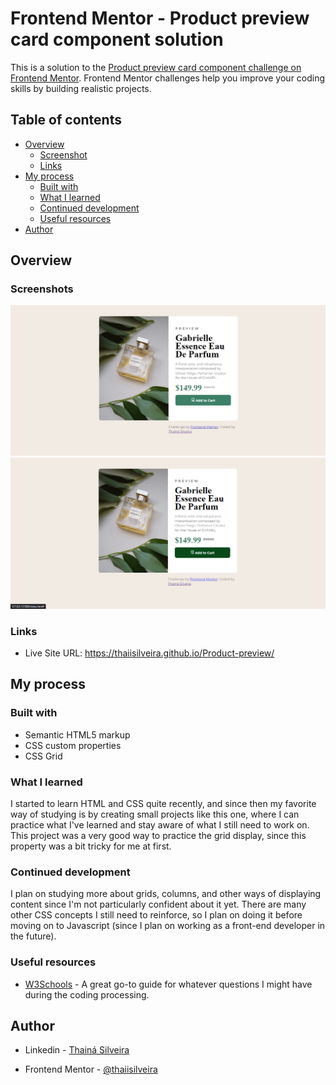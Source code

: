 # Frontend Mentor - Product preview card component solution

This is a solution to the [Product preview card component challenge on Frontend Mentor](https://www.frontendmentor.io/challenges/product-preview-card-component-GO7UmttRfa). Frontend Mentor challenges help you improve your coding skills by building realistic projects.

## Table of contents

- [Overview](#overview)
  - [Screenshot](#screenshot)
  - [Links](#links)
- [My process](#my-process)
  - [Built with](#built-with)
  - [What I learned](#what-i-learned)
  - [Continued development](#continued-development)
  - [Useful resources](#useful-resources)
- [Author](#author)

## Overview

### Screenshots

![](./screenshots/Product_Preview.jpg)
![](./screenshots/Product_Preview2.jpg)

### Links

- Live Site URL: https://thaiisilveira.github.io/Product-preview/

## My process

### Built with

- Semantic HTML5 markup
- CSS custom properties
- CSS Grid

### What I learned

I started to learn HTML and CSS quite recently, and since then my favorite way of studying is by creating small projects like this one, where I can practice what I've learned and stay aware of what I still need to work on. This project was a very good way to practice the grid display, since this property was a bit tricky for me at first.

### Continued development

I plan on studying more about grids, columns, and other ways of displaying content since I'm not particularly confident about it yet. There are many other CSS concepts I still need to reinforce, so I plan on doing it before moving on to Javascript (since I plan on working as a front-end developer in the future).

### Useful resources

- [W3Schools](w3schools.com) - A great go-to guide for whatever questions I might have during the coding processing.

## Author

- Linkedin - [Thainá Silveira](https://www.linkedin.com/in/thain%C3%A1-alves-silveira-77197a190)

- Frontend Mentor - [@thaiisilveira](https://www.frontendmentor.io/profile/yourusername)
